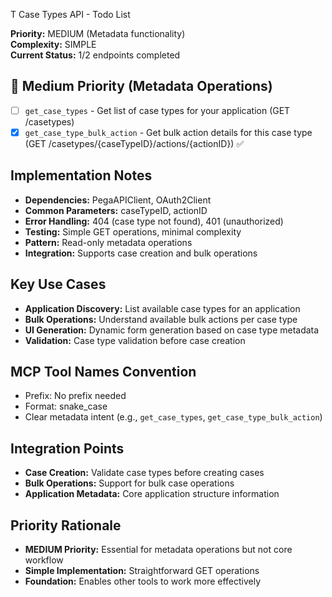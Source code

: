 T Case Types API - Todo List

**Priority:** MEDIUM (Metadata functionality)  
**Complexity:** SIMPLE  
**Current Status:** 1/2 endpoints completed

## 🔄 Medium Priority (Metadata Operations)
- [ ] `get_case_types` - Get list of case types for your application (GET /casetypes)
- [x] `get_case_type_bulk_action` - Get bulk action details for this case type (GET /casetypes/{caseTypeID}/actions/{actionID}) ✅

## Implementation Notes
- **Dependencies:** PegaAPIClient, OAuth2Client
- **Common Parameters:** caseTypeID, actionID
- **Error Handling:** 404 (case type not found), 401 (unauthorized)
- **Testing:** Simple GET operations, minimal complexity
- **Pattern:** Read-only metadata operations
- **Integration:** Supports case creation and bulk operations

## Key Use Cases
- **Application Discovery:** List available case types for an application
- **Bulk Operations:** Understand available bulk actions per case type
- **UI Generation:** Dynamic form generation based on case type metadata
- **Validation:** Case type validation before case creation

## MCP Tool Names Convention
- Prefix: No prefix needed
- Format: snake_case
- Clear metadata intent (e.g., `get_case_types`, `get_case_type_bulk_action`)

## Integration Points
- **Case Creation:** Validate case types before creating cases
- **Bulk Operations:** Support for bulk case operations
- **Application Metadata:** Core application structure information

## Priority Rationale
- **MEDIUM Priority:** Essential for metadata operations but not core workflow
- **Simple Implementation:** Straightforward GET operations
- **Foundation:** Enables other tools to work more effectively
